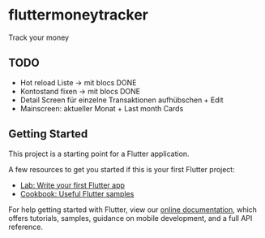 # fluttermoneytracker

Track your money


## TODO

- Hot reload Liste -> mit blocs DONE
- Kontostand fixen -> mit blocs DONE
- Detail Screen für einzelne Transaktionen aufhübschen + Edit
- Mainscreen: aktueller Monat + Last month Cards

## Getting Started


This project is a starting point for a Flutter application.

A few resources to get you started if this is your first Flutter project:

- [Lab: Write your first Flutter app](https://flutter.dev/docs/get-started/codelab)
- [Cookbook: Useful Flutter samples](https://flutter.dev/docs/cookbook)

For help getting started with Flutter, view our
[online documentation](https://flutter.dev/docs), which offers tutorials,
samples, guidance on mobile development, and a full API reference.
